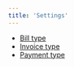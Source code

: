 ```yaml
---
title: 'Settings'
---
```


-   [Bill type](Bill_type.md)
-   [Invoice type](Invoice_type.md)
-   [Payment type](Payment_type.md)
